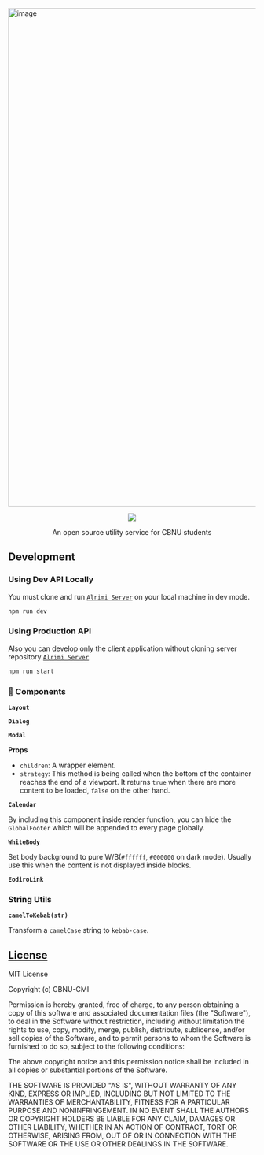 <a href="https://play.google.com/store/apps/details?id=com.jaryapp.cmi">
  <img width="1012" alt="image" src="https://user-images.githubusercontent.com/38103082/100086728-26249780-2e91-11eb-944b-5c28f2c3da7c.png">
</a>

<p align="center">
  <a href="https://github.com/CBNU-CMI/React-Front-end/blob/dev/LICENSE">
    <img src="https://img.shields.io/github/license/CBNU-CMI/React-Front-end?color=ff7037" />
  </a>
</p>

<p align="center">An open source utility service for CBNU students</p>

## Development

### Using Dev API Locally

You must clone and run [`Alrimi Server`](https://github.com/CBNU-CMI/React-Back-end) on your local machine in dev mode.

```zsh
npm run dev
```

### Using Production API

Also you can develop only the client application without cloning server repository [`Alrimi Server`](https://github.com/CBNU-CMI/React-Back-end).

```zsh
npm run start
```

### 🔌 Components

**`Layout`**


**`Dialog`**

**`Modal`**

**Props**

- `children`: A wrapper element.
- `strategy`: This method is being called when the bottom of the container reaches the end of a viewport. It returns `true` when there are more content to be loaded, `false` on the other hand.

**`Calendar`**

By including this component inside render function, you can hide the `GlobalFooter` which will be appended to every page globally.

**`WhiteBody`**

Set body background to pure W/B(`#ffffff`, `#000000` on dark mode). Usually use this when the content is not displayed inside blocks.

**`EodiroLink`**

### String Utils

**`camelToKebab(str)`**

Transform a `camelCase` string to `kebab-case`.

## [License](https://github.com/CBNU-CMI/React-Front-end/blob/master/LICENSE)

MIT License

Copyright (c) CBNU-CMI

Permission is hereby granted, free of charge, to any person obtaining a copy
of this software and associated documentation files (the "Software"), to deal
in the Software without restriction, including without limitation the rights
to use, copy, modify, merge, publish, distribute, sublicense, and/or sell
copies of the Software, and to permit persons to whom the Software is
furnished to do so, subject to the following conditions:

The above copyright notice and this permission notice shall be included in all
copies or substantial portions of the Software.

THE SOFTWARE IS PROVIDED "AS IS", WITHOUT WARRANTY OF ANY KIND, EXPRESS OR
IMPLIED, INCLUDING BUT NOT LIMITED TO THE WARRANTIES OF MERCHANTABILITY,
FITNESS FOR A PARTICULAR PURPOSE AND NONINFRINGEMENT. IN NO EVENT SHALL THE
AUTHORS OR COPYRIGHT HOLDERS BE LIABLE FOR ANY CLAIM, DAMAGES OR OTHER
LIABILITY, WHETHER IN AN ACTION OF CONTRACT, TORT OR OTHERWISE, ARISING FROM,
OUT OF OR IN CONNECTION WITH THE SOFTWARE OR THE USE OR OTHER DEALINGS IN THE
SOFTWARE.
